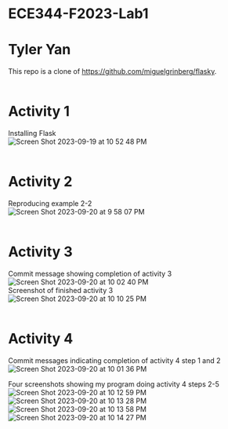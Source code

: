 # ECE344-F2023-Lab1
# Tyler Yan
This repo is a clone of https://github.com/miguelgrinberg/flasky.
<br><br>
# Activity 1
Installing Flask
<br>
![Screen Shot 2023-09-19 at 10 52 48 PM](https://github.com/TyYan03/ECE344-F2023-Lab1/assets/117669511/0cb5354d-b909-49e3-a089-bb0766cd9c6b)
<br><br>

# Activity 2
Reproducing example 2-2
<br>
![Screen Shot 2023-09-20 at 9 58 07 PM](https://github.com/TyYan03/ECE344-F2023-Lab1/assets/117669511/b2f1f410-b109-447e-b380-d497803b3be7)
<br><br>

# Activity 3
Commit message showing completion of activity 3
<br>
![Screen Shot 2023-09-20 at 10 02 40 PM](https://github.com/TyYan03/ECE344-F2023-Lab1/assets/117669511/64f0c421-575c-4c17-9a56-6553fc1e52c2)
<br>
Screenshot of finished activity 3
<br>
![Screen Shot 2023-09-20 at 10 10 25 PM](https://github.com/TyYan03/ECE344-F2023-Lab1/assets/117669511/6aca91a5-6b4b-4f8b-8662-9ae07f89cbb7)
<br><br>

# Activity 4
Commit messages indicating completion of activity 4 step 1 and 2
<br>
![Screen Shot 2023-09-20 at 10 01 36 PM](https://github.com/TyYan03/ECE344-F2023-Lab1/assets/117669511/ee749511-f2c4-4b18-bcd1-8db7b0d58f50)
<br>

Four screenshots showing my program doing activity 4 steps 2-5
<br>
![Screen Shot 2023-09-20 at 10 12 59 PM](https://github.com/TyYan03/ECE344-F2023-Lab1/assets/117669511/c6f55fbc-96ca-465d-a122-dcbbf1b91508)
<br>
![Screen Shot 2023-09-20 at 10 13 28 PM](https://github.com/TyYan03/ECE344-F2023-Lab1/assets/117669511/7f021606-b3c2-48e5-bc30-4c3f29a6364e)
<br>
![Screen Shot 2023-09-20 at 10 13 58 PM](https://github.com/TyYan03/ECE344-F2023-Lab1/assets/117669511/dc99758d-f069-4e51-8e84-0656e691e70e)
<br>
![Screen Shot 2023-09-20 at 10 14 27 PM](https://github.com/TyYan03/ECE344-F2023-Lab1/assets/117669511/ca541061-10e5-43e2-b46d-07c415b5968d)

